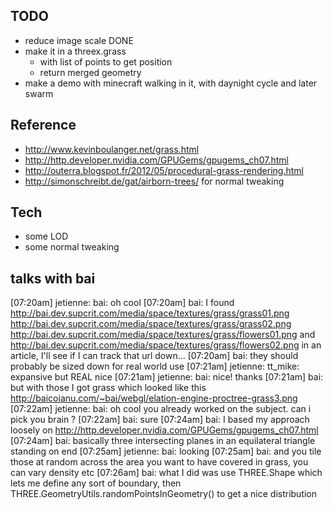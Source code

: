 ## TODO
* reduce image scale DONE
* make it in a threex.grass
  * with list of points to get position
  * return merged geometry
* make a demo with minecraft walking in it, with daynight cycle and later swarm

## Reference
* http://www.kevinboulanger.net/grass.html
* http://http.developer.nvidia.com/GPUGems/gpugems_ch07.html
* http://outerra.blogspot.fr/2012/05/procedural-grass-rendering.html
* http://simonschreibt.de/gat/airborn-trees/ for normal tweaking

## Tech
* some LOD
* some normal tweaking



## talks with bai
[07:20am] jetienne: bai: oh cool
[07:20am] bai: I found http://bai.dev.supcrit.com/media/space/textures/grass/grass01.png http://bai.dev.supcrit.com/media/space/textures/grass/grass02.png http://bai.dev.supcrit.com/media/space/textures/grass/flowers01.png and http://bai.dev.supcrit.com/media/space/textures/grass/flowers02.png in an article, I'll see if I can track that url down...
[07:20am] bai: they should probably be sized down for real world use
[07:21am] jetienne: tt_mike: expansive but REAL nice 
[07:21am] jetienne: bai: nice! thanks
[07:21am] bai: but with those I got grass which looked like this http://baicoianu.com/~bai/webgl/elation-engine-proctree-grass3.png
[07:22am] jetienne: bai: oh cool you already worked on the subject. can i pick you brain ?
[07:22am] bai: sure
[07:24am] bai: I based my approach loosely on http://http.developer.nvidia.com/GPUGems/gpugems_ch07.html
[07:24am] bai: basically three intersecting planes in an equilateral triangle standing on end
[07:25am] jetienne: bai: looking
[07:25am] bai: and you tile those at random across the area you want to have covered in grass, you can vary density etc
[07:26am] bai: what I did was use THREE.Shape which lets me define any sort of boundary, then THREE.GeometryUtils.randomPointsInGeometry() to get a nice distribution
